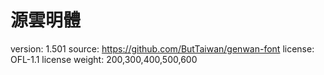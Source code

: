 # 源雲明體

version: 1.501
source: https://github.com/ButTaiwan/genwan-font
license: OFL-1.1 license
weight: 200,300,400,500,600